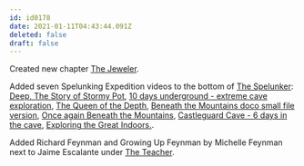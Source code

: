 ```yaml
---
id: id0178
date: 2021-01-11T04:43:44.091Z
deleted: false
draft: false
---
```


Created new chapter [The Jeweler][10].

Added seven Spelunking Expedition videos to the bottom of [The Spelunker][1]: [Deep, The Story of Stormy Pot][2], [10 days underground - extreme cave exploration][3], [The Queen of the Depth][4], [Beneath the Mountains doco small file version][5], [Once again Beneath the Mountains][6], [Castleguard Cave - 6 days in the cave][7], [Exploring the Great Indoors.][8].

Added Richard Feynman and Growing Up Feynman by Michelle Feynman next to Jaime Escalante under [The Teacher][9].


[1]: the-spelunker.html
[2]: https://www.youtube.com/watch?v=MtFFqB7xrOk
[3]: https://www.youtube.com/watch?v=AdPhz0-NeNE
[4]: https://www.youtube.com/watch?v=m88Pf_9ACus
[5]: https://www.youtube.com/watch?v=fN6k5Gxaghc
[6]: https://www.youtube.com/watch?v=zRD3OPc3i0c
[7]: https://www.youtube.com/watch?v=905S37j8fvQ
[8]: https://www.youtube.com/watch?v=AOPhmfi3yFs


[9]: the-teacher.html

[10]: the-jeweler.html
